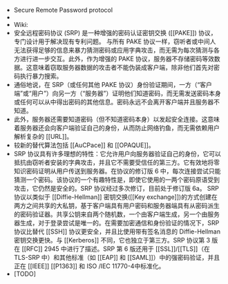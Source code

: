 - Secure Remote Password protocol
-
- Wiki:
- 安全远程密码协议 (SRP) 是一种增强的密码认证密钥交换 ([[PAKE]]) 协议，专门设计用于解决现有专利问题。
  与所有 PAKE 协议一样，窃听者或中间人无法获得足够的信息来暴力猜测密码或应用字典攻击，而无需为每次猜测与各方进行进一步交互。此外，作为增强的 PAKE 协议，服务器不存储密码等效数据。这意味着窃取服务器数据的攻击者不能伪装成客户端，除非他们首先对密码执行暴力搜索。
- 通俗地说，在 SRP（或任何其他 PAKE 协议）身份验证期间，一方（“客户端”或“用户”）向另一方（“服务器”）证明他们知道密码，而无需发送密码本身或任何可以从中得出密码的其他信息。密码永远不会离开客户端并且服务器不知道。
- 此外，服务器还需要知道密码（但不知道密码本身）以发起安全连接。这意味着服务器还会向客户端验证自己的身份，从而防止网络钓鱼，而无需依赖用户解析复杂的 [[URL]]。
- 较新的替代算法包括 [[AuCPace]] 和 [[OPAQUE]]。
- SRP 协议具有许多理想的特性：它允许用户向服务器验证自己的身份，它可以抵抗由窃听者安装的字典攻击，并且它不需要受信任的第三方。它有效地将零知识密码证明从用户传送到服务器。在协议的修订版 6 中，每次连接尝试只能猜测一个密码。该协议的一个有趣特性是，即使它使用的一两个密码原语受到攻击，它仍然是安全的。SRP 协议经过多次修订，目前处于修订版 6a。
  SRP 协议以类似于 [[Diffie-Hellman]] 密钥交换([[Key exchange]])的方式创建在两方之间共享的大私钥，基于客户端具有用户密码和服务器端具有从密码派生的密码验证器。共享公钥来自两个随机数，一个由客户端生成，另一个由服务器生成，对于登录尝试是唯一的。在需要加密通信和身份验证的情况下，SRP 协议比替代 [[SSH]] 协议更安全，并且比使用带有签名消息的 Diffie-Hellman 密钥交换更快。与 [[Kerberos]] 不同，它也独立于第三方。SRP 协议第 3 版在 [[RFC]] 2945 中进行了描述。SRP 第 6 版还用于 [[SSL]]/[[TLS]]（在 TLS-SRP 中）和其他标准（如 [[EAP]] 和 [[SAML]]）中的强密码验证，并且正在 [[IEEE]] [[P1363]] 和 ISO /IEC 11770-4中标准化。
- [TODO]